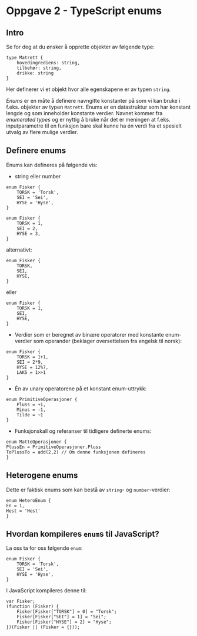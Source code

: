 # Oppgave 2 - TypeScript enums

## Intro

Se for deg at du ønsker å opprette objekter av følgende type:

```
type Matrett {
    hovedingrediens: string,
    tilbehør: string,
    drikke: string
}
```

Her definerer vi et objekt hvor alle egenskapene er av typen `string`.

_Enums_ er en måte å definere navngitte konstanter på som vi kan bruke i f.eks. objekter av typen `Matrett`. Enums er en datastruktur som har konstant lengde og som inneholder konstante verdier. Navnet kommer fra _enumerated types_ og er nyttig å bruke når det er meningen at f.eks. inputparametre til en funksjon bare skal kunne ha én verdi fra et spesielt utvalg av flere mulige verdier.

## Definere enums

Enums kan defineres på følgende vis:

- string eller number

```
enum Fisker {
    TORSK = 'Torsk',
    SEI = 'Sei',
    HYSE = 'Hyse',
}
```

```
enum Fisker {
    TORSK = 1,
    SEI = 2,
    HYSE = 3,
}
```

alternativt:

```
enum Fisker {
    TORSK,
    SEI,
    HYSE,
}
```

eller

```
enum Fisker {
    TORSK = 1,
    SEI,
    HYSE,
}
```

- Verdier som er beregnet av binære operatorer med konstante enum-verdier som operander (beklager oversettelsen fra engelsk til norsk):

```
enum Fisker {
    TORSK = 1+1,
    SEI = 2*9,
    HYSE = 12%7,
    LAKS = 1>>1
}
```

- Én av unary operatorene på et konstant enum-uttrykk:

```
enum PrimitiveOperasjoner {
    Pluss = +1,
    Minus = -1,
    Tilde = ~1
}
```

- Funksjonskall og referanser til tidligere definerte enums:

```
enum MatteOperasjoner {
PlussEn = PrimitiveOperasjoner.Pluss
ToPlussTo = add(2,2) // Om denne funksjonen defineres
}
```

## Heterogene enums

Dette er faktisk enums som kan bestå av `string`- og `number`-verdier:

```
enum HeteroEnum {
En = 1,
Hest = 'Hest'
}
```

## Hvordan kompileres `enum`s til JavaScript?

La oss ta for oss følgende `enum`:

```
enum Fisker {
    TORSK = 'Torsk',
    SEI = 'Sei',
    HYSE = 'Hyse',
}
```

I JavaScript kompileres denne til:

```
var Fisker;
(function (Fisker) {
    Fisker[Fisker["TORSK"] = 0] = "Torsk";
    Fisker[Fisker["SEI"] = 1] = "Sei";
    Fisker[Fisker["HYSE"] = 2] = "Hyse";
})(Fisker || (Fisker = {}));
```
